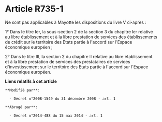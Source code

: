 # Article R735-1

Ne sont pas applicables à Mayotte les dispositions du livre V ci-après : 

1° Dans le titre Ier, la sous-section 2 de la section 3 du chapitre Ier relative au libre établissement et à la libre
prestation de services des établissements de crédit sur le territoire des Etats partie à l'accord sur l'Espace économique
européen ; 

2° Dans le titre III, la section 2 du chapitre II relative au libre établissement et à la libre prestation de services des
prestataires de services d'investissement sur le territoire des Etats partie à l'accord sur l'Espace économique européen.

**Liens relatifs à cet article**

	**Modifié par**:

	  - Décret n°2008-1549 du 31 décembre 2008 - art. 1

	**Abrogé par**:

	  - Décret n°2014-488 du 15 mai 2014 - art. 1

